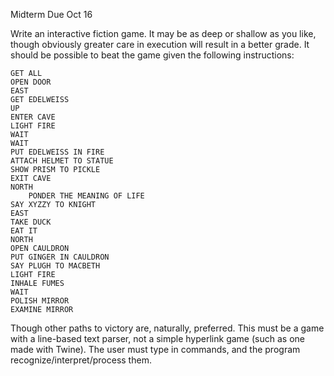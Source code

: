 Midterm
Due Oct 16

Write an interactive fiction game. It may be as deep or shallow as you like, though obviously greater care in execution will result in a better grade. It should be possible to beat the game given the following instructions:

	GET ALL
	OPEN DOOR
	EAST
	GET EDELWEISS
	UP
	ENTER CAVE
	LIGHT FIRE
	WAIT
	WAIT
	PUT EDELWEISS IN FIRE
	ATTACH HELMET TO STATUE
	SHOW PRISM TO PICKLE
	EXIT CAVE
	NORTH
        PONDER THE MEANING OF LIFE
	SAY XYZZY TO KNIGHT
	EAST
	TAKE DUCK
	EAT IT
	NORTH
	OPEN CAULDRON
	PUT GINGER IN CAULDRON
	SAY PLUGH TO MACBETH
	LIGHT FIRE
	INHALE FUMES
	WAIT
	POLISH MIRROR
	EXAMINE MIRROR

Though other paths to victory are, naturally, preferred. This must be a game with a line-based text parser, not a simple hyperlink game (such as one made with Twine).  The user must type in commands, and the program recognize/interpret/process them.
